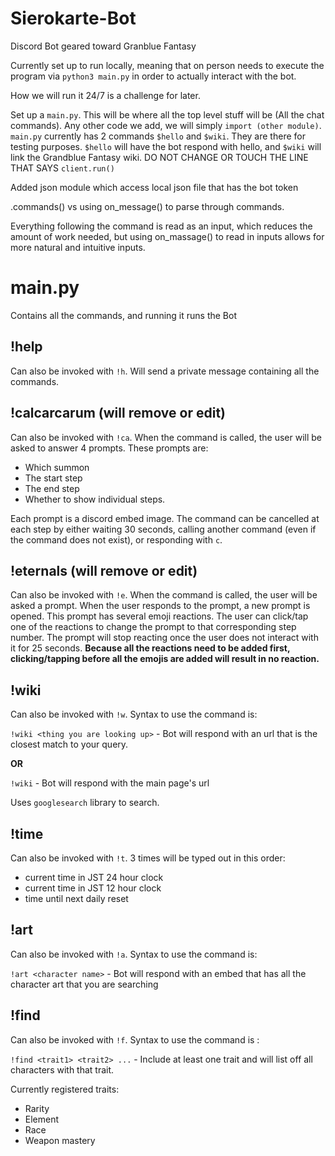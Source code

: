 # Sierokarte-Bot
Discord Bot geared toward Granblue Fantasy

Currently set up to run locally, meaning that on person needs to execute the program via `python3 main.py` in order to actually interact with the bot.

How we will run it 24/7 is a challenge for later.

Set up a `main.py`. This will be where all the top level stuff will be (All the chat commands). Any other code we add, we will simply `import (other module)`. `main.py` currently has 2 commands `$hello` and `$wiki`. They are there for testing purposes. `$hello` will have the bot respond with hello, and `$wiki` will link the Grandblue Fantasy wiki. DO NOT CHANGE OR TOUCH THE LINE THAT SAYS `client.run()`

Added json module which access local json file that has the bot token

.commands() vs using on_message() to parse through commands.

Everything following the command is read as an input, which reduces the amount of work needed, but using on_massage() to read in inputs allows for more natural and intuitive inputs.

# main.py
Contains all the commands, and running it runs the Bot

## !help
Can also be invoked with `!h`. Will send a private message containing all the commands.

## !calcarcarum (will remove or edit)
Can also be invoked with `!ca`. When the command is called, the user will be asked to answer 4 prompts. These prompts are:
* Which summon
* The start step
* The end step
* Whether to show individual steps.

Each prompt is a discord embed image. The command can be cancelled at each step by either waiting 30 seconds, calling another command (even if the command does not exist), or responding with `c`.

## !eternals (will remove or edit)
Can also be invoked with `!e`. When the command is called, the user will be asked a prompt. When the user responds to the prompt, a new prompt is opened. This prompt has several emoji reactions. The user can click/tap one of the reactions to change the prompt to that corresponding step number. The prompt will stop reacting once the user does not interact with it for 25 seconds. **Because all the reactions need to be added first, clicking/tapping before all the emojis are added will result in no reaction.**

## !wiki
Can also be invoked with `!w`. Syntax to use the command is:

`!wiki <thing you are looking up>` - Bot will respond with an url that is the closest match to your query.

**OR**

`!wiki` - Bot will respond with the main page's url

Uses `googlesearch` library to search.

## !time
Can also be invoked with `!t`.
3 times will be typed out in this order:
* current time in JST 24 hour clock
* current time in JST 12 hour clock
* time until next daily reset

## !art
Can also be invoked with `!a`. Syntax to use the command is:

`!art <character name>` - Bot will respond with an embed that has all the character art that you are searching

## !find
Can also be invoked with `!f`. Syntax to use the command is :

`!find <trait1> <trait2> ...` - Include at least one trait and will list off all characters with that trait.

Currently registered traits:
* Rarity
* Element
* Race
* Weapon mastery
